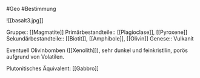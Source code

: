 #Geo #Bestimmung 

![[basalt3.jpg]]

Gruppe:: [[Magmatite]]
Primärbestandteile:: [[Plagioclase]], [[Pyroxene]]
Sekundärbestandteile:: [[Biotit]], [[Amphibole]], [[Olivin]]
Genese:: Vulkanit

Eventuell Olivinbomben ([[Xenolith]]), sehr dunkel und feinkristllin, porös aufgrund von Volatilen.

Plutonitisches Äquivalent: [[Gabbro]]
